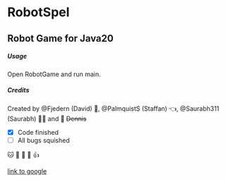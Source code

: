 # RobotSpel
## Robot Game for Java20

##### Usage
Open RobotGame and run main. 

##### Credits
Created by @Fjedern (David) :unicorn:, @PalmquistS (Staffan) :point_left:, @Saurabh311 (Saurabh) :walking_man: and :knife: ~~Dennis~~

- [x] Code finished
- [ ] All bugs squished

:cat: :avocado: :badger: :strawberry: :+1:

[link to google](http://google.com)
